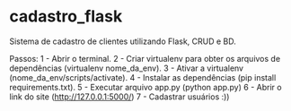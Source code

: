 # cadastro_flask
Sistema de cadastro de clientes utilizando Flask, CRUD e BD.

Passos:
1 - Abrir o terminal.
2 - Criar virtualenv para obter os arquivos de dependências (virtualenv nome_da_env).
3 - Ativar a virtualenv (nome_da_env/scripts/activate).
4 - Instalar as dependências (pip install requirements.txt).
5 - Executar arquivo app.py (python app.py)
6 - Abrir o link do site (http://127.0.0.1:5000/)
7 - Cadastrar usuários :))
